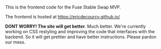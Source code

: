 This is the frontend code for the Fuse Stable Swap MVP.

The frontend is hosted at https://ericdecourcy.github.io/

**DONT WORRY! The site will get better**. Much better. We're currently working on CSS restyling and improving the code that interfaces with the backend. So it will get prettier and have better instructions. Please pardon our mess.
